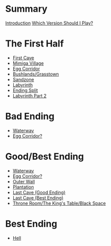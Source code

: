 # Summary

[Introduction](./introduction.md)
[Which Version Should I Play?](./whichver.md)

# The First Half

- [First Cave]()
- [Mimiga Village]()
- [Egg Corridor]()
- [Bushlands/Grasstown]()
- [Sandzone]()
- [Labyrinth]()
- [Ending Split]()
- [Labyrinth Part 2]()

# Bad Ending

- [Waterway]()
- [Egg Corridor?]()

# Good/Best Ending

- [Waterway]()
- [Egg Corridor?]()
- [Outer Wall]()
- [Plantation]()
- [Last Cave (Good Ending)]()
- [Last Cave (Best Ending)]()
- [Throne Room/The King's Table/Black Space]()

# Best Ending

- [Hell]()